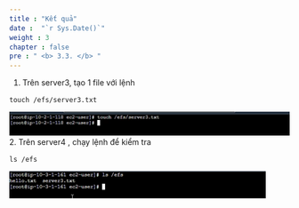 ```yaml
---
title : "Kết quả"
date :  "`r Sys.Date()`" 
weight : 3 
chapter : false
pre : " <b> 3.3. </b> "
---
```

1. Trên server3, tạo 1 file với lệnh
``` 
touch /efs/server3.txt
```
![efs](/public/images/3.efs/3.1.18.png)
2. Trên server4 , chạy lệnh để kiểm tra
```
ls /efs
```
![efs](/public/images/3.efs/3.1.19.png)
